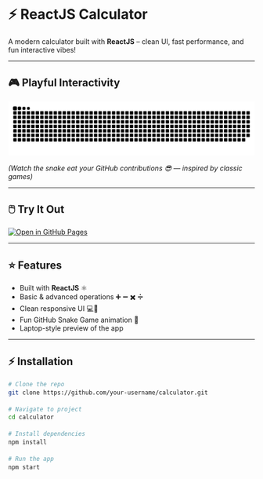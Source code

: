 # ⚡ ReactJS Calculator  

A modern calculator built with **ReactJS** – clean UI, fast performance, and fun interactive vibes!  


---

## 🎮 Playful Interactivity  

<p align="center">
  <img src="https://raw.githubusercontent.com/platane/snk/output/github-contribution-grid-snake.svg" alt="snake animation" />
</p>

*(Watch the snake eat your GitHub contributions 😎 — inspired by classic games)*  

---

## 🖱️ Try It Out  

[![Open in GitHub Pages](https://img.shields.io/badge/Live%20Demo-Click%20Here-blue?style=for-the-badge&logo=react)](https://your-username.github.io/calculator)  

---

## ⭐ Features  
- Built with **ReactJS** ⚛️  
- Basic & advanced operations ➕ ➖ ✖️ ➗  
- Clean responsive UI 💻📱  
- Fun GitHub Snake Game animation 🐍  
- Laptop-style preview of the app  

---

## ⚡ Installation  

```bash
# Clone the repo
git clone https://github.com/your-username/calculator.git

# Navigate to project
cd calculator

# Install dependencies
npm install

# Run the app
npm start

